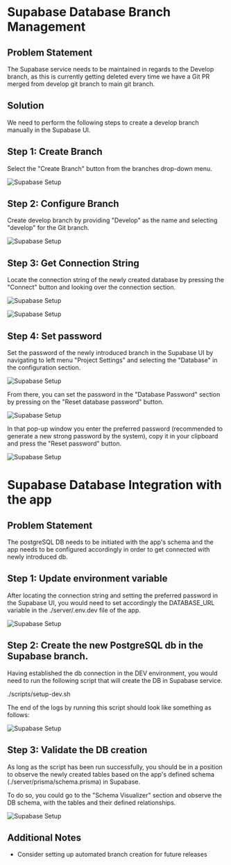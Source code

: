 # Supabase Database Branch Management

## Problem Statement

The Supabase service needs to be maintained in regards to the Develop branch, as this is currently getting deleted every time we have a Git PR merged from develop git branch to main git branch.

## Solution

We need to perform the following steps to create a develop branch manually in the Supabase UI.

## Step 1: Create Branch

Select the "Create Branch" button from the branches drop-down menu.

![Supabase Setup](./images/SupabaseImage1.png)

## Step 2: Configure Branch

Create develop branch by providing "Develop" as the name and selecting "develop" for the Git branch.

![Supabase Setup](./images/SupabaseImage2.png)

## Step 3: Get Connection String

Locate the connection string of the newly created database by pressing the "Connect" button and looking over the connection section.

![Supabase Setup](./images/SupabaseImage3.png)

![Supabase Setup](./images/SupabaseImage4.png)

## Step 4: Set password

Set the password of the newly introduced branch in the Supabase UI by navigating to left menu "Project Settings" and selecting the "Database" in the configuration section.

![Supabase Setup](./images/SupabaseImage5.png)

From there, you can set the password in the "Database Password" section by pressing on the "Reset database password" button.

![Supabase Setup](./images/SupabaseImage6.png)

In that pop-up window you enter the preferred password (recommended to generate a new strong password by the system), copy it in your clipboard and press the "Reset password" button.

![Supabase Setup](./images/SupabaseImage7.png)

# Supabase Database Integration with the app

## Problem Statement

The postgreSQL DB needs to be initiated with the app's schema and the app needs to be configured accordingly 
in order to get connected with newly introduced db.

## Step 1: Update environment variable

After locating the connection string and setting the preferred password in the Supabase UI, you would need to set accordingly the DATABASE_URL variable in the ./server/.env.dev file of the app.

![Supabase Setup](./images/SupabaseImage8.png)

## Step 2: Create the new PostgreSQL db in the Supabase branch.

Having established the db connection in the DEV environment, you would need to run the following script that will create the DB in Supabase service.

./scripts/setup-dev.sh

The end of the logs by running this script should look like something as follows:

![Supabase Setup](./images/SupabaseImage9.png)

## Step 3: Validate the DB creation 

As long as the script has been run successfully, you should be in a position to observe the newly created tables based on the app's defined schema (./server/prisma/schema.prisma) in Supabase.

To do so, you could go to the "Schema Visualizer" section and observe the DB schema, with the tables and their defined relationships.

![Supabase Setup](./images/SupabaseImage10.png)


## Additional Notes

- Consider setting up automated branch creation for future releases